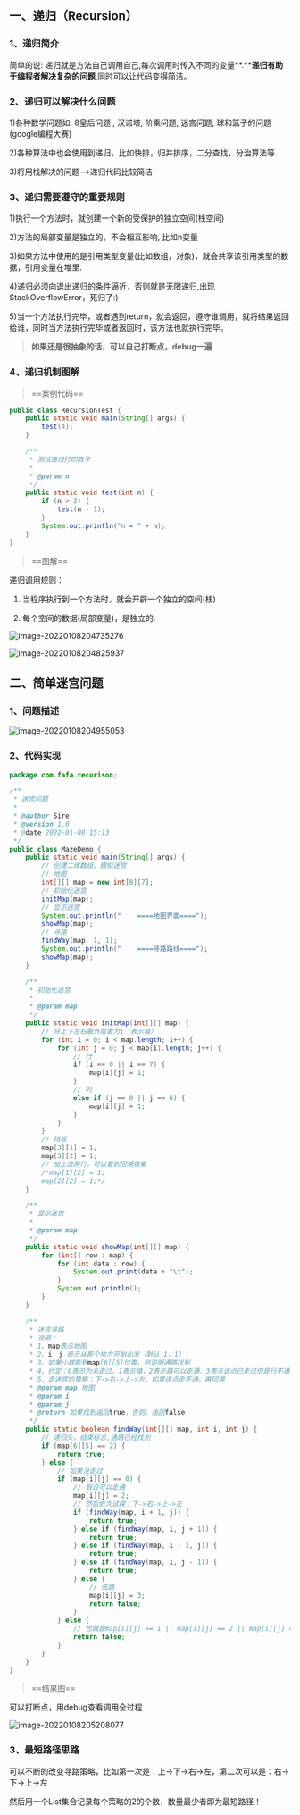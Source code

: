 ## 一、递归（Recursion）

### 1、递归简介

简单的说: 递归就是方法自己调用自己,每次调用时传入不同的变量**.****递归有助于编程者解决复杂的问题**,同时可以让代码变得简洁。

### 2、递归可以解决什么问题

1)各种数学问题如: 8皇后问题 , 汉诺塔, 阶乘问题, 迷宫问题, 球和篮子的问题(google编程大赛)

2)各种算法中也会使用到递归，比如快排，归并排序，二分查找，分治算法等.

3)将用栈解决的问题-->递归代码比较简洁

### 3、递归需要遵守的重要规则

1)执行一个方法时，就创建一个新的受保护的独立空间(栈空间)

2)方法的局部变量是独立的，不会相互影响, 比如n变量

3)如果方法中使用的是引用类型变量(比如数组，对象)，就会共享该引用类型的数据，引用变量在堆里.

4)递归必须向退出递归的条件逼近，否则就是无限递归,出现StackOverflowError，死归了:)

5)当一个方法执行完毕，或者遇到return，就会返回，遵守谁调用，就将结果返回给谁，同时当方法执行完毕或者返回时，该方法也就执行完毕。

> **如果还是很抽象的话，可以自己打断点，debug一遍**

### 4、递归机制图解

> ==案例代码==

```java
public class RecursionTest {
    public static void main(String[] args) {
        test(4);
    }

    /**
     * 测试递归打印数字
     *
     * @param n
     */
    public static void test(int n) {
        if (n > 2) {
            test(n - 1);
        }
        System.out.println("n = " + n);
    }
}
```

> ==图解==

递归调用规则：

1. 当程序执行到一个方法时，就会开辟一个独立的空间(栈)

2. 每个空间的数据(局部变量)，是独立的.

 ![image-20220108204735276](https://gitee.com/lovely-hair/blog-img/raw/master/img/20220108204744.png)

 ![image-20220108204825937](https://gitee.com/lovely-hair/blog-img/raw/master/img/20220108204826.png)

## 二、简单迷宫问题

### 1、问题描述

 ![image-20220108204955053](https://gitee.com/lovely-hair/blog-img/raw/master/img/20220108204955.png)

### 2、代码实现

```java
package com.fafa.recurison;

/**
 * 迷宫问题
 *
 * @author Sire
 * @version 1.0
 * @date 2022-01-08 15:13
 */
public class MazeDemo {
    public static void main(String[] args) {
        // 创建二维数组，模拟迷宫
        // 地图
        int[][] map = new int[8][7];
        // 初始化迷宫
        initMap(map);
        // 显示迷宫
        System.out.println("    ====地图界面====");
        showMap(map);
        // 寻路
        findWay(map, 1, 1);
        System.out.println("    ====寻路路线====");
        showMap(map);
    }

    /**
     * 初始化迷宫
     *
     * @param map
     */
    public static void initMap(int[][] map) {
        // 将上下左右最外层置为1（表示墙）
        for (int i = 0; i < map.length; i++) {
            for (int j = 0; j < map[i].length; j++) {
                // 行
                if (i == 0 || i == 7) {
                    map[i][j] = 1;
                }
                // 列
                else if (j == 0 || j == 6) {
                    map[i][j] = 1;
                }
            }
        }
        // 挡板
        map[3][1] = 1;
        map[3][2] = 1;
        // 加上这两行，可以看到回溯效果
        /*map[1][2] = 1;
        map[2][2] = 1;*/
    }

    /**
     * 显示迷宫
     *
     * @param map
     */
    public static void showMap(int[][] map) {
        for (int[] row : map) {
            for (int data : row) {
                System.out.print(data + "\t");
            }
            System.out.println();
        }
    }

    /**
     * 迷宫寻路
     * 说明：
     * 1、map表示地图
     * 2、i，j 表示从那个地方开始出发（默认 1，1）
     * 3、如果小球能到map[6][5]位置，则说明通路找到
     * 4、约定：0表示为未走过，1表示墙，2表示路可以走通，3表示该点已走过但是行不通
     * 5、走迷宫的策略：下->右->上->左，如果该点走不通，再回溯
     * @param map 地图
     * @param i
     * @param j
     * @return 如果找到返回true，否则，返回false
     */
    public static boolean findWay(int[][] map, int i, int j) {
        // 递归头，结束标志,通路已经找到
        if (map[6][5] == 2) {
            return true;
        } else {
            // 如果没走过
            if (map[i][j] == 0) {
                // 假设可以走通
                map[i][j] = 2;
                // 然后依次试探：下->右->上->左
                if (findWay(map, i + 1, j)) {
                    return true;
                } else if (findWay(map, i, j + 1)) {
                    return true;
                } else if (findWay(map, i - 1, j)) {
                    return true;
                } else if (findWay(map, i, j - 1)) {
                    return true;
                } else {
                    // 死路
                    map[i][j] = 3;
                    return false;
                }
            } else {
                // 也就是map[i][j] == 1 || map[i][j] == 2 || map[i][j] == 3
                return false;
            }
        }
    }
}

```

> ==结果图==

可以打断点，用debug查看调用全过程

 ![image-20220108205208077](https://gitee.com/lovely-hair/blog-img/raw/master/img/20220108205208.png)

### 3、最短路径思路

可以不断的改变寻路策略，比如第一次是：上->下->右->左，第二次可以是：右->下->上->左

然后用一个List集合记录每个策略的2的个数，数量最少者即为最短路径！


